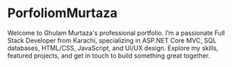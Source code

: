 # PorfoliomMurtaza
Welcome to Ghulam Murtaza's professional portfolio. I’m a passionate Full Stack Developer from Karachi, specializing in ASP.NET Core MVC, SQL databases, HTML/CSS, JavaScript, and UI/UX design. Explore my skills, featured projects, and get in touch to build something great together.
